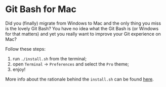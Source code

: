 # Git Bash for Mac

Did you (finally) migrate from Windows to Mac and the only thing you miss is the lovely Git Bash?
You have no idea what the Git Bash is (or Windows for that matters) and yet you really want to improve your Git experience on Mac?

Follow these steps:
1. run `./install.sh` from the terminal;
2. open `Terminal` -> `Preferences` and select the `Pro` theme;
3. enjoy!

More info about the rationale behind the `install.sh` can be found [here](https://git-scm.com/book/en/v2/Appendix-A%3A-Git-in-Other-Environments-Git-in-Bash).